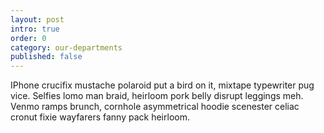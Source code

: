 ```yaml
---
layout: post
intro: true
order: 0
category: our-departments
published: false
---
```

IPhone crucifix mustache polaroid put a bird on it, mixtape typewriter pug vice. Selfies lomo man braid, heirloom pork belly disrupt leggings meh. Venmo ramps brunch, cornhole asymmetrical hoodie scenester celiac cronut fixie wayfarers fanny pack heirloom.

